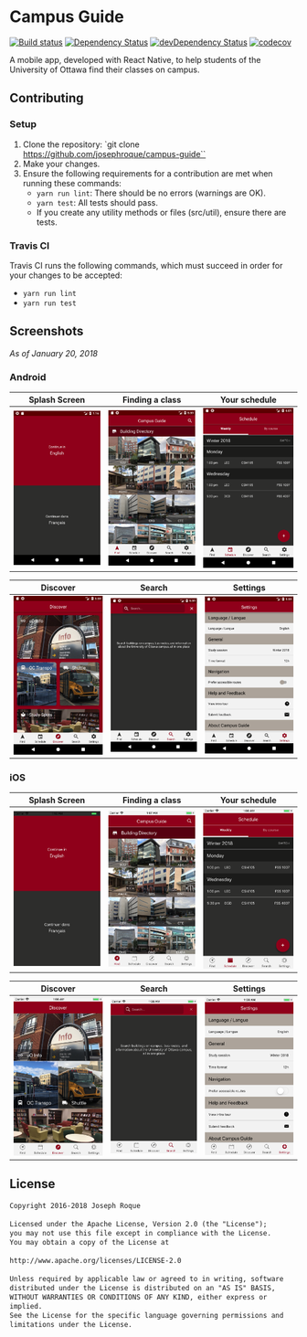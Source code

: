 # Campus Guide

[![Build status](https://travis-ci.org/josephroque/campus-guide.svg?branch=master)](https://travis-ci.org/josephroque/campus-guide)
[![Dependency Status](https://david-dm.org/josephroque/campus-guide.svg)](https://david-dm.org/josephroque/campus-guide)
[![devDependency Status](https://david-dm.org/josephroque/campus-guide/dev-status.svg)](https://david-dm.org/josephroque/campus-guide?type=dev)
[![codecov](https://codecov.io/gh/josephroque/campus-guide/branch/master/graph/badge.svg)](https://codecov.io/gh/josephroque/campus-guide)


A mobile app, developed with React Native, to help students of the University of Ottawa find their classes on campus.

## Contributing

### Setup

1. Clone the repository: `git clone https://github.com/josephroque/campus-guide``
2. Make your changes.
3. Ensure the following requirements for a contribution are met when running these commands:
    - `yarn run lint`: There should be no errors (warnings are OK).
    - `yarn test`: All tests should pass.
    - If you create any utility methods or files (src/util), ensure there are tests.

### Travis CI

Travis CI runs the following commands, which must succeed in order for your changes to be accepted:

- `yarn run lint`
- `yarn run test`

## Screenshots

*As of January 20, 2018*

### Android

| Splash Screen | Finding a class | Your schedule |
|:-------------:|:---------------:|:-------------:|
| <img src='./screenshots/android/language.png' width='220' alt='Android language selection'/> | <img src='./screenshots/android/find.png' width='220' alt='Android find screen'/> | <img src='./screenshots/android/schedule.png' width='220' alt='Android schedule screen'/> |

| Discover | Search | Settings |
|:--------:|:------:|:--------:|
| <img src='./screenshots/android/discover.png' width='220' alt='Android discover screen'/> | <img src='./screenshots/android/search.png' width='220' alt='Android search screen'/> | <img src='./screenshots/android/settings.png' width='220' alt='Android settings screen'/> |

### iOS


| Splash Screen | Finding a class | Your schedule |
|:-------------:|:---------------:|:-------------:|
| <img src='./screenshots/ios/language.png' width='220' alt='iOS language selection'/> | <img src='./screenshots/ios/find.png' width='220' alt='iOS find screen'/> | <img src='./screenshots/ios/schedule.png' width='220' alt='iOS schedule screen'/> |

| Discover | Search | Settings |
|:--------:|:------:|:--------:|
| <img src='./screenshots/ios/discover.png' width='220' alt='iOS discover screen'/> | <img src='./screenshots/ios/search.png' width='220' alt='iOS search screen'/> | <img src='./screenshots/ios/settings.png' width='220' alt='iOS settings screen'/> |

## License

```
Copyright 2016-2018 Joseph Roque

Licensed under the Apache License, Version 2.0 (the "License");
you may not use this file except in compliance with the License.
You may obtain a copy of the License at

http://www.apache.org/licenses/LICENSE-2.0

Unless required by applicable law or agreed to in writing, software
distributed under the License is distributed on an "AS IS" BASIS,
WITHOUT WARRANTIES OR CONDITIONS OF ANY KIND, either express or implied.
See the License for the specific language governing permissions and
limitations under the License.
```
